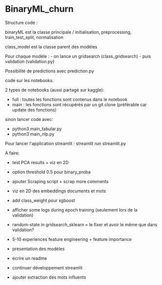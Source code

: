 # BinaryML_churn

Structure code :

binaryML est la classe principale / initialisation, preprocessing, train_test_split, normalisation

class_model est la classe parent des modèles

Pour chaque modèle :
	- on lance un gridsearch (class_gridsearch)
	- puis validation (validation.py)

Possibilité de predictions avec prediction.py


code sur les notebooks:

2 types de notebooks (aussi partagé sur kaggle):
 - full : toutes les fonctions sont contenus dans le notebook
 - main : les fonctions sont récupérés par un git clone (préférable car update des fonctions)

sinon lancer code avec:
 - python3 main_tabular.py
 - python3 main_nlp.py

Pour lancer l'application streamlit :
streamlit run streamlit.py

A faire:

 - test PCA results + viz en 2D
 - option threshold 0.5 pour binary_proba
 - ajouter Scraping script + scrap more comments
 - viz en 2D des embeddings documents et mots
 - add class_weight pour xgboost
 - afficher some logs during epoch training (seulement lors de la validation)
 - random-state in gridsearch_sklearn = le fixer et avoir le même que dans validation?
 - 5-10 experiences feature engineering + feature importance
 - presentation des modèles
 - écrire un readme

 - continuer développement streamlit
 - ajouter extraction des mots influents
